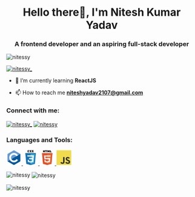<h1 align="center">Hello there👋, I'm Nitesh Kumar Yadav</h1>
<h3 align="center">A frontend developer and an aspiring full-stack developer </h3>

<p align="left"> <img src="https://komarev.com/ghpvc/?username=nitessy&label=Profile%20views&color=0e75b6&style=flat" alt="nitessy" /> </p>

<p align="left"> <a href="https://twitter.com/nitessy_" target="blank"><img src="https://img.shields.io/twitter/follow/nitessy_?logo=twitter&style=for-the-badge" alt="nitessy_" /></a> </p>

- 🌱 I’m currently learning **ReactJS**

- 📫 How to reach me **niteshyadav2107@gmail.com**

<h3 align="left">Connect with me:</h3>
<p align="left">
<a href="https://twitter.com/nitessy_" target="blank"><img align="center" src="https://raw.githubusercontent.com/rahuldkjain/github-profile-readme-generator/master/src/images/icons/Social/twitter.svg" alt="nitessy_" height="30" width="40" /></a>
<a href="https://instagram.com/nitessy" target="blank"><img align="center" src="https://raw.githubusercontent.com/rahuldkjain/github-profile-readme-generator/master/src/images/icons/Social/instagram.svg" alt="nitessy" height="30" width="40" /></a>
</p>

<h3 align="left">Languages and Tools:</h3>
<p align="left"> <a href="https://www.cprogramming.com/" target="_blank" rel="noreferrer"> <img src="https://raw.githubusercontent.com/devicons/devicon/master/icons/c/c-original.svg" alt="c" width="40" height="40"/> </a> <a href="https://www.w3schools.com/css/" target="_blank" rel="noreferrer"> <img src="https://raw.githubusercontent.com/devicons/devicon/master/icons/css3/css3-original-wordmark.svg" alt="css3" width="40" height="40"/> </a> <a href="https://www.w3.org/html/" target="_blank" rel="noreferrer"> <img src="https://raw.githubusercontent.com/devicons/devicon/master/icons/html5/html5-original-wordmark.svg" alt="html5" width="40" height="40"/> </a> <a href="https://developer.mozilla.org/en-US/docs/Web/JavaScript" target="_blank" rel="noreferrer"> <img src="https://raw.githubusercontent.com/devicons/devicon/master/icons/javascript/javascript-original.svg" alt="javascript" width="40" height="40"/> </a> </p>

<p><img align="left" src="https://github-readme-stats.vercel.app/api/top-langs?username=nitessy&show_icons=true&locale=en&layout=compact" alt="nitessy" /></p>

<p>&nbsp;<img align="center" src="https://github-readme-stats.vercel.app/api?username=nitessy&show_icons=true&locale=en" alt="nitessy" /></p>

<p><img align="center" src="https://github-readme-streak-stats.herokuapp.com/?user=nitessy&" alt="nitessy" /></p>
